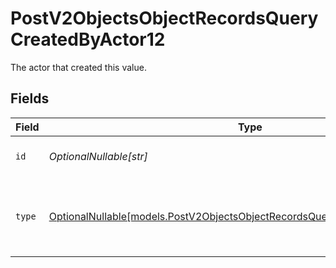 # PostV2ObjectsObjectRecordsQueryCreatedByActor12

The actor that created this value.


## Fields

| Field                                                                                                                                            | Type                                                                                                                                             | Required                                                                                                                                         | Description                                                                                                                                      |
| ------------------------------------------------------------------------------------------------------------------------------------------------ | ------------------------------------------------------------------------------------------------------------------------------------------------ | ------------------------------------------------------------------------------------------------------------------------------------------------ | ------------------------------------------------------------------------------------------------------------------------------------------------ |
| `id`                                                                                                                                             | *OptionalNullable[str]*                                                                                                                          | :heavy_minus_sign:                                                                                                                               | An ID to identify the actor.                                                                                                                     |
| `type`                                                                                                                                           | [OptionalNullable[models.PostV2ObjectsObjectRecordsQueryCreatedByActorType12]](../models/postv2objectsobjectrecordsquerycreatedbyactortype12.md) | :heavy_minus_sign:                                                                                                                               | The type of actor. [Read more information on actor types here](/docs/actors).                                                                    |